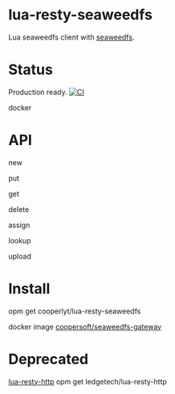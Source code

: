 # lua-resty-seaweedfs

Lua seaweedfs client with [seaweedfs](https://github.com/seaweedfs/seaweedfs).

Status
=======
Production ready.
[![CI](https://github.com/cooperlyt/lua-resty-seaweedfs/.github/workflows/seaweedfs-gateway.yml/badge.svg)](https://github.com/cooperlyt/lua-resty-seaweedfs/actions)

docker 

API
=======

new

put

get

delete

assign

lookup

upload


Install
=======
  opm get cooperlyt/lua-resty-seaweedfs

  docker image [coopersoft/seaweedfs-gateway](https://hub.docker.com/repository/docker/coopersoft/seaweedfs-gateway/general)

Deprecated
=======
  [lua-resty-http](https://github.com/ledgetech/lua-resty-http)
  opm get ledgetech/lua-resty-http